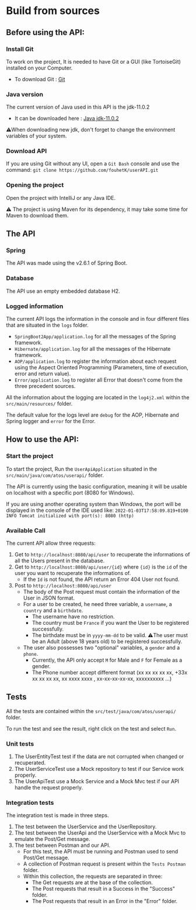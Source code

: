# Build from sources


## Before using the API:

### Install Git

To work on the project, It is needed to have Git or a GUI (like TortoiseGit) installed on your Computer.

- To download Git : [Git](https://git-scm.com/downloads)

### Java version

The current version of Java used in this API is the jdk-11.0.2

- It can be downloaded here : [Java jdk-11.0.2](https://www.oracle.com/fr/java/technologies/javase/jdk11-archive-downloads.html)

⚠️When downloading new jdk, don't forget to change the environment variables of your system.

### Download API

If you are using Git without any UI, open a `Git Bash` console and use the command:
```git clone https://github.com/fouhetK/userAPI.git```

### Opening the project

Open the project with IntelliJ or any Java IDE.

⚠️ The project is using Maven for its dependency, it may take some time for Maven to download them.


## The API

### Spring

The API was made using the v2.6.1 of Spring Boot.

### Database

The API use an empty embedded database H2.

### Logged information

The current API logs the information in the console and in four different files that are situated in the `logs` folder.
- `SpringBoot2App/application.log` for all the messages of the Spring framework.
- `Hibernate/application.log` for all the messages of the Hibernate framework.
- `AOP/application.log` to register the information about each request using the Aspect Oriented Programming (Parameters, time of execution, error and return value).
- `Error/application.log` to register all Error that doesn't come from the three precedent sources.

All the information about the logging are located in the `log4j2.xml` within the `src/main/resources/` folder.

The default value for the logs level are `debug` for the AOP, Hibernate and Spring logger and `error` for the Error.


## How to use the API:

### Start the project

To start the project, Run the `UserApiApplication` situated in the `src/main/java/com/atos/userapi/` folder.

The API is currently using the basic configuration, meaning it will be usable on localhost with a specific port (8080 for Windows).

If you are using another operating system than Windows, the port will be displayed in the console of the IDE used like:
```2022-01-03T17:58:09.819+0100 INFO Tomcat initialized with port(s): 8080 (http)```

### Available Call

The current API allow three requests:
1. Get to `http://localhost:8080/api/user` to recuperate the informations of all the Users present in the database.
2. Get to `http://localhost:8080/api/user/{id}` where `{id}` is the `id` of the user you want to recuperate the informations of.
   - If the `Id` is not found, the API return an Error 404 User not found.
3. Post to `http://localhost:8080/api/user`
   - The body of the Post request must contain the information of the User in JSON format.
   - For a user to be created, he need three variable, a `username`, a `country` and a `birthdate`.
     - The username have no restriction.
     - The country must be `France` if you want the User to be registered successfully.
     - The birthdate must be in `yyyy-mm-dd` to be valid. ⚠️The user must be an Adult (above 18 years old) to be registered successfully.
   - The user also possesses two "optional" variables, a `gender` and a `phone`.
     - Currently, the API only accept `M` for Male and `F` for Female as a gender.
     - The Phone number accept different format (xx xx xx xx xx, +33x xx xx xx xx, xx xxxx xxxx , xx-xx-xx-xx-xx, xxxxxxxxxx ...)


## Tests

All the tests are contained within the `src/test/java/com/atos/userapi/` folder.

To run the test and see the result, right click on the test and select `Run`.

### Unit tests

1. The UserEntityTest test if the data are not corrupted when changed or recuperated.
1. The UserServiceTest use a Mock repository to test if our Service work properly.
2. The UserApiTest use a Mock Service and a Mock Mvc test if our API handle the request properly.

### Integration tests

The integration test is made in three steps.
1. The test between the UserService and the UserRepository.
2. The test between the UserApi and the UserService with a Mock Mvc to emulate the Post/Get message.
3. The test between Postman and our API.
   - For this test, the API must be running and Postman used to send Post/Get message.
   - A collection of Postman request is present within the `Tests Postman` folder.
   - Within this collection, the requests are separated in three:
     - The Get requests are at the base of the collection.
     - The Post requests that result in a Success in the "Success" folder.
     - The Post requests that result in an Error in the "Error" folder.
